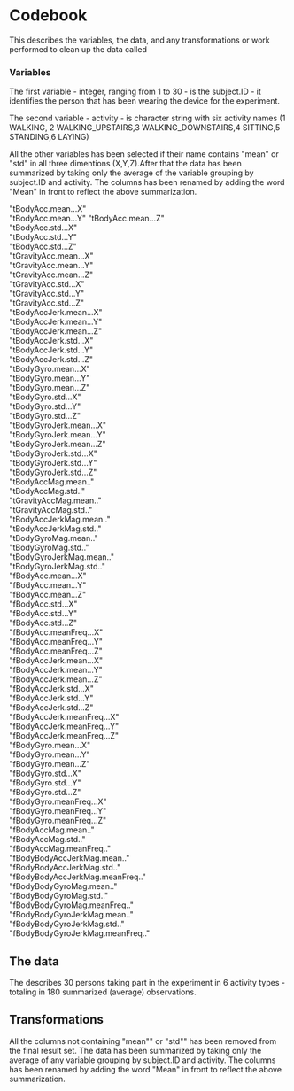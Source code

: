 # Codebook


This describes the variables, the data, and any transformations or work performed to clean up the data called

### Variables 

The first variable - integer, ranging from 1 to 30 - is the subject.ID - it identifies the person that has been wearing the device for the experiment. 

The second variable - activity  - is character string with six activity names (1 WALKING, 2 WALKING_UPSTAIRS,3 WALKING_DOWNSTAIRS,4 SITTING,5 STANDING,6 LAYING) 

All the other variables has been selected if their name contains "mean" or "std" in all three dimentions (X,Y,Z).After that the data has been summarized by taking only the average of the variable grouping by subject.ID and activity. The columns has been renamed by adding the word "Mean" in front to reflect the above summarization.

"tBodyAcc.mean...X"               
"tBodyAcc.mean...Y" 
"tBodyAcc.mean...Z"               
"tBodyAcc.std...X"                
"tBodyAcc.std...Y"                
"tBodyAcc.std...Z"               
"tGravityAcc.mean...X"            
"tGravityAcc.mean...Y"            
"tGravityAcc.mean...Z"            
"tGravityAcc.std...X"            
"tGravityAcc.std...Y"             
"tGravityAcc.std...Z"             
"tBodyAccJerk.mean...X"           
"tBodyAccJerk.mean...Y"          
"tBodyAccJerk.mean...Z"           
"tBodyAccJerk.std...X"            
"tBodyAccJerk.std...Y"            
"tBodyAccJerk.std...Z"           
"tBodyGyro.mean...X"              
"tBodyGyro.mean...Y"              
"tBodyGyro.mean...Z"              
"tBodyGyro.std...X"              
"tBodyGyro.std...Y"               
"tBodyGyro.std...Z"               
"tBodyGyroJerk.mean...X"          
"tBodyGyroJerk.mean...Y"         
"tBodyGyroJerk.mean...Z"          
"tBodyGyroJerk.std...X"           
"tBodyGyroJerk.std...Y"           
"tBodyGyroJerk.std...Z"          
"tBodyAccMag.mean.."              
"tBodyAccMag.std.."               
"tGravityAccMag.mean.."           
"tGravityAccMag.std.."           
"tBodyAccJerkMag.mean.."          
"tBodyAccJerkMag.std.."           
"tBodyGyroMag.mean.."             
"tBodyGyroMag.std.."             
"tBodyGyroJerkMag.mean.."         
"tBodyGyroJerkMag.std.."          
"fBodyAcc.mean...X"               
"fBodyAcc.mean...Y"              
"fBodyAcc.mean...Z"               
"fBodyAcc.std...X"                
"fBodyAcc.std...Y"                
"fBodyAcc.std...Z"               
"fBodyAcc.meanFreq...X"           
"fBodyAcc.meanFreq...Y"           
"fBodyAcc.meanFreq...Z"           
"fBodyAccJerk.mean...X"          
"fBodyAccJerk.mean...Y"           
"fBodyAccJerk.mean...Z"           
"fBodyAccJerk.std...X"            
"fBodyAccJerk.std...Y"           
"fBodyAccJerk.std...Z"            
"fBodyAccJerk.meanFreq...X"       
"fBodyAccJerk.meanFreq...Y"       
"fBodyAccJerk.meanFreq...Z"      
"fBodyGyro.mean...X"              
"fBodyGyro.mean...Y"              
"fBodyGyro.mean...Z"              
"fBodyGyro.std...X"              
"fBodyGyro.std...Y"               
"fBodyGyro.std...Z"               
"fBodyGyro.meanFreq...X"          
"fBodyGyro.meanFreq...Y"         
"fBodyGyro.meanFreq...Z"          
"fBodyAccMag.mean.."              
"fBodyAccMag.std.."               
"fBodyAccMag.meanFreq.."         
"fBodyBodyAccJerkMag.mean.."      
"fBodyBodyAccJerkMag.std.."       
"fBodyBodyAccJerkMag.meanFreq.."  
"fBodyBodyGyroMag.mean.."        
"fBodyBodyGyroMag.std.."          
"fBodyBodyGyroMag.meanFreq.."     
"fBodyBodyGyroJerkMag.mean.."     
"fBodyBodyGyroJerkMag.std.."     
"fBodyBodyGyroJerkMag.meanFreq.."


## The data 
The describes 30 persons taking part in the experiment in 6 activity types - totaling in 180 summarized (average) observations. 


## Transformations
All the columns not containing "mean"" or "std"" has been removed from the final result set.
The data has been summarized by taking only the average of any variable grouping by subject.ID and activity.
The columns has been renamed by adding the word "Mean" in front to reflect the above summarization.
